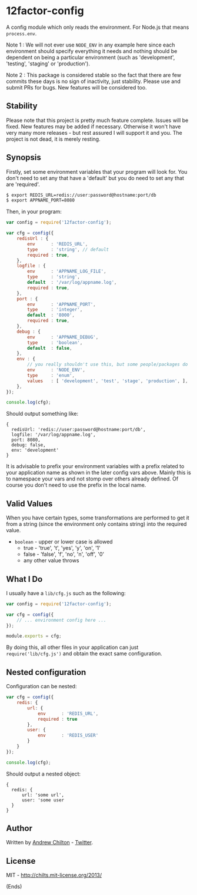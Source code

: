 # 12factor-config #

A config module which only reads the environment. For Node.js that means `process.env`.

Note 1 : We will not ever use `NODE_ENV` in any example here since each environment
should specify everything it needs and nothing should be dependent on being a particular
environment (such as 'development', 'testing', 'staging' or 'production').

Note 2 : This package is considered stable so the fact that there are few commits these
days is no sign of inactivity, just stability. Please use and submit PRs for bugs. New
features will be considered too.

## Stability ##

Please note that this project is pretty much feature complete. Issues will be fixed. New
features may be added if necessary. Otherwise it won't have very many more releases - but
rest assured I will support it and you. The project is not dead, it is merely resting.

## Synopsis ##

Firstly, set some environment variables that your program will look for. You don't need
to set any that have a 'default' but you do need to set any that are 'required'.

```bash
$ export REDIS_URL=redis://user:password@hostname:port/db
$ export APPNAME_PORT=8080
```

Then, in your program:

```javascript
var config = require('12factor-config');

var cfg = config({
    redisUrl : {
        env      : 'REDIS_URL',
        type     : 'string', // default
        required : true,
    },
    logfile : {
        env      : 'APPNAME_LOG_FILE',
        type     : 'string',
        default  : '/var/log/appname.log',
        required : true,
    },
    port : {
        env      : 'APPNAME_PORT',
        type     : 'integer',
        default  : '8000',
        required : true,
    },
    debug : {
        env      : 'APPNAME_DEBUG',
        type     : 'boolean',
        default  : false,
    },
    env : {
        // you really shouldn't use this, but some people/packages do
        env      : 'NODE_ENV',
        type     : 'enum',
        values   : [ 'development', 'test', 'stage', 'production', ],
    },
});

console.log(cfg);
```

Should output something like:

```
{
  redisUrl: 'redis://user:password@hostname:port/db',
  logfile: '/var/log/appname.log',
  port: 8080,
  debug: false,
  env: 'development'
}
```

It is advisable to prefix your environment variables with a prefix related to your application
name as shown in the later config vars above. Mainly this is to namespace your vars and not stomp
over others already defined. Of course you don't need to use the prefix in the local name.

## Valid Values ##

When you have certain types, some transformations are performed to get it from a string (since the
environment only contains string) into the required value.

* `boolean` - upper or lower case is allowed
    * true - 'true', 't', 'yes', 'y', 'on', '1'
    * false - 'false', 'f', 'no', 'n', 'off', '0'
    * any other value throws

## What I Do ##

I usually have a `lib/cfg.js` such as the following:

```javascript
var config = require('12factor-config');

var cfg = config({
    // ... environment config here ...
});

module.exports = cfg;
```

By doing this, all other files in your application can just `require('lib/cfg.js')` and obtain
the exact same configuration.

## Nested configuration ##

Configuration can be nested:

```javascript
var cfg = config({
    redis: {
        url: {
            env      : 'REDIS_URL',
            required : true
        },
        user: {
            env      : 'REDIS_USER'
        }
    }
});

console.log(cfg);
```
Should output a nested object:

```
{
  redis: {
      url: 'some url',
      user: 'some user
  }
}
```


## Author ##

Written by [Andrew Chilton](https://chilts.org/) -
[Twitter](https://twitter.com/andychilton).

## License ##

MIT - http://chilts.mit-license.org/2013/

(Ends)
